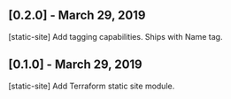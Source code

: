 
## [0.2.0] - March 29, 2019

[static-site] Add tagging capabilities. Ships with Name tag.

## [0.1.0] - March 29, 2019

[static-site] Add Terraform static site module.
